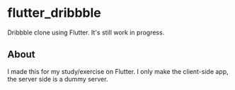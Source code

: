 # flutter_dribbble

Dribbble clone using Flutter. It's still work in progress.

## About

I made this for my study/exercise on Flutter. I only make the client-side app, the server side is a dummy server.
